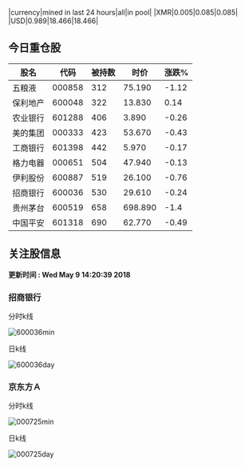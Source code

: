 |currency|mined in last 24 hours|all|in pool|
|XMR|0.005|0.085|0.085|
|USD|0.989|18.466|18.466|

## 今日重仓股 

|股名|代码|被持数|时价|涨跌%|
|---|---|---|---|---|
|五粮液|000858|312|75.190|-1.12|
|保利地产|600048|322|13.830|0.14|
|农业银行|601288|406|3.890|-0.26|
|美的集团|000333|423|53.670|-0.43|
|工商银行|601398|442|5.970|-0.17|
|格力电器|000651|504|47.940|-0.13|
|伊利股份|600887|519|26.100|-0.76|
|招商银行|600036|530|29.610|-0.24|
|贵州茅台|600519|658|698.890|-1.4|
|中国平安|601318|690|62.770|-0.49|

## 关注股信息
**更新时间 : Wed May  9 14:20:39 2018**
### 招商银行 
分时k线

![600036min](http://image.sinajs.cn/newchart/min/n/sh600036.gif)

日k线

![600036day](http://image.sinajs.cn/newchart/daily/n/sh600036.gif)

### 京东方Ａ 
分时k线

![000725min](http://image.sinajs.cn/newchart/min/n/sz000725.gif)

日k线

![000725day](http://image.sinajs.cn/newchart/daily/n/sz000725.gif)

